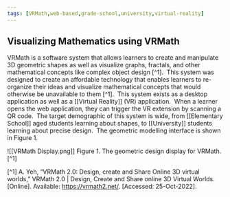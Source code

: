 ```yaml
---
tags: [VRMath,web-based,grade-school,university,virtual-reality]
---
```


## Visualizing Mathematics using VRMath

VRMath is a software system that allows learners to create and manipulate 3D geometric shapes as well as visualize graphs, fractals, and other mathematical concepts like complex object design [^1].  This system was designed to create an affordable technology that enables learners to re-organize their ideas and visualize mathematical concepts that would otherwise be unavailable to them [^1].  This system exists as a desktop application as well as a [[Virtual Reality]] (VR) application.  When a learner opens the web application, they can trigger the VR extension by scanning a QR code.  The target demographic of this system is wide, from [[Elementary School]] aged students learning about shapes, to [[University]] students learning about precise design.  The geometric modelling interface is shown in Figure 1.

![[VRMath Display.png]]
Figure 1. The geometric design display for VRMath. [^1]

[^1] A. Yeh, “VRMath 2.0: Design, create and Share Online 3D virtual worlds,” VRMath 2.0 | Design, Create and Share online 3D Virtual Worlds. [Online]. Available: https://vrmath2.net/. [Accessed: 25-Oct-2022].